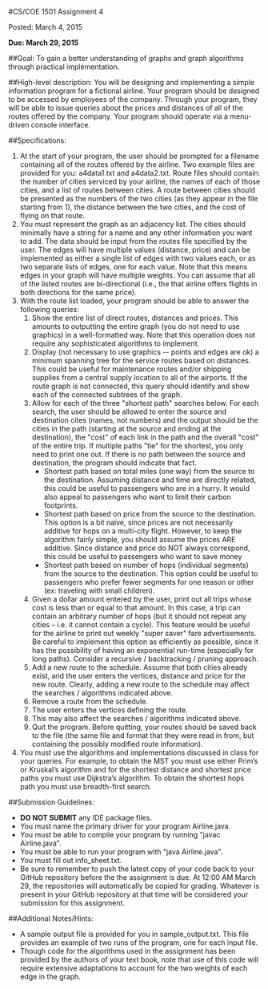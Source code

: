 #CS/COE 1501 Assignment 4

Posted:  March 4, 2015

**Due:  March 29, 2015**

##Goal:
To gain a better understanding of graphs and graph algorithms through practical implementation.

##High-level description:
You will be designing and implementing a simple information program for a fictional airline.
Your program should be designed to be accessed by employees of the company.
Through your program, they will be able to issue queries about the prices and distances of all of the routes offered by the company.
Your program should operate via a menu-driven console interface.

##Specifications:
1. At the start of your program, the user should be prompted for a filename containing all of the routes offered by the airline. Two example files are provided for you:  a4data1.txt and a4data2.txt.  Route files should contain:  the number of cities serviced by your airline, the names of each of those cities, and a list of routes between cities.  A route between cities should be presented as the numbers of the two cities (as they appear in the file starting from 1), the distance between the two cities, and the cost of flying on that route.
1. You must represent the graph as an adjacency list. The cities should minimally have a string for a name and any other information you want to add. The data should be input from the routes file specified by the user. The edges will have multiple values (distance, price) and can be implemented as either a single list of edges with two values each, or as two separate lists of edges, one for each value. Note that this means edges in your graph will have multiple weights. You can assume that all of the listed routes are bi-directional (i.e., the that airline offers flights in both directions for the same price).
1. With the route list loaded, your program should be able to answer the following queries:
	1. Show the entire list of direct routes, distances and prices. This amounts to outputting the entire graph (you do not need to use graphics) in a well-formatted way. Note that this operation does not require any sophisticated algorithms to implement.
	1. Display (not necessary to use graphics -- points and edges are ok) a minimum spanning tree for the service routes based on distances. This could be useful for maintenance routes and/or shipping supplies from a central supply location to all of the airports. If the route graph is not connected, this query should identify and show each of the connected subtrees of the graph.
	1. Allow for each of the three "shortest path" searches below. For each search, the user should be allowed to enter the source and destination cites (names, not numbers) and the output should be the cities in the path (starting at the source and ending at the destination), the "cost" of each link in the path and the overall "cost" of the entire trip. If multiple paths "tie" for the shortest, you only need to print one out. If there is no path between the source and destination, the program should indicate that fact.
		* Shortest path based on total miles (one way) from the source to the destination. Assuming distance and time are directly related, this could be useful to passengers who are in a hurry. It would also appeal to passengers who want to limit their carbon footprints.
		* Shortest path based on price from the source to the destination. This option is a bit naïve, since prices are not necessarily additive for hops on a multi-city flight. However, to keep the algorithm fairly simple, you should assume the prices ARE additive. Since distance and price do NOT always correspond, this could be useful to passengers who want to save money
		* Shortest path based on number of hops (individual segments) from the source to the destination. This option could be useful to passengers who prefer fewer segments for one reason or other (ex: traveling with small children).
	1. Given a dollar amount entered by the user, print out all trips whose cost is less than or equal to that amount. In this case, a trip can contain an arbitrary number of hops (but it should not repeat any cities – i.e. it cannot contain a cycle). This feature would be useful for the airline to print out weekly "super saver" fare advertisements. Be careful to implement this option as efficiently as possible, since it has the possibility of having an exponential run-time (especially for long paths). Consider a recursive / backtracking / pruning approach.
	1. Add a new route to the schedule. Assume that both cities already exist, and the user enters the vertices, distance and price for the new route. Clearly, adding a new route to the schedule may affect the searches / algorithms indicated above.
	1. Remove a route from the schedule.
	1. The user enters the vertices defining the route.
	1. This may also affect the searches / algorithms indicated above.
	1. Quit the program. Before quitting, your routes should be saved back to the file (the same file and format that they were read in from, but containing the possibly modified route information).
1. You must use the algorithms and implementations discussed in class for your queries. For example, to obtain the MST you must use either Prim’s or Kruskal’s algorithm and for the shortest distance and shortest price paths you must use Dijkstra’s algorithm. To obtain the shortest hops path you must use breadth-first search.

##Submission Guidelines:
* **DO NOT SUBMIT** any IDE package files.
* You must name the primary driver for your program Airline.java.
* You must be able to compile your program by running "javac Airline.java".
* You must be able to run your program with "java Airline.java".
* You must fill out info_sheet.txt.
* Be sure to remember to push the latest copy of your code back to your GitHub repository before the the assignment is due.  At 12:00 AM March 29, the repositories will automatically be copied for grading.  Whatever is present in your GitHub repository at that time will be considered your submission for this assignment.

##Additional Notes/Hints:
* A sample output file is provided for you in sample_output.txt.  This file provides an example of two runs of the program, one for each input file.
* Though code for the algorithms used in the assignment has been provided by the authors of your text book, note that use of this code will require extensive adaptations to account for the two weights of each edge in the graph.
